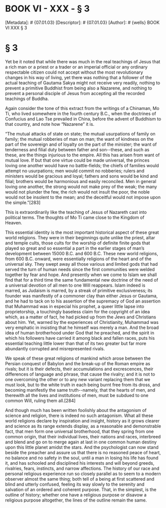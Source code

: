 # BOOK VI - XXX - § 3
[Metadata]: # {07.01.03}
[Descriptor]: # {07.01.03}
[Author]: # {wells}
BOOK VI
XXX
§ 3
# § 3
Yet be it noted that while there was much in the real teachings of Jesus that a
rich man or a priest or a trader or an imperial official or any ordinary
respectable citizen could not accept without the most revolutionary changes in
his way of living, yet there was nothing that a follower of the actual teaching
of Gautama Sakya might not receive very readily, nothing to prevent a primitive
Buddhist from being also a Nazarene, and nothing to prevent a personal disciple
of Jesus from accepting all the recorded teachings of Buddha.

Again consider the tone of this extract from the writings of a Chinaman, Mo Ti,
who lived somewhere in the fourth century B.C., when the doctrines of Confucius
and Lao Tse prevailed in China, before the advent of Buddhism to that country,
and note how “Nazarene” it is.

“The mutual attacks of state on state; the mutual usurpations of family on
family; the mutual robberies of man on man; the want of kindness on the part of
the sovereign and of loyalty on the part of the minister; the want of
tenderness and filial duty between father and son--these, and such as these,
are the things injurious to the empire. All this has arisen from want of mutual
love. If but that one virtue could be made universal, the princes loving one
another would have no battle-fields; the chiefs of families would attempt no
usurpations; men would commit no robberies; rulers and ministers would be
gracious and loyal; fathers and sons would be kind and filial; brothers would
be harmonious and easily reconciled. Men in general loving one another, the
strong would not make prey of the weak; the many would not plunder the few, the
rich would not insult the poor, the noble would not be insolent to the mean;
and the deceitful would not impose upon the simple.”[283]

This is extraordinarily like the teaching of Jesus of Nazareth cast into
political terms. The thoughts of Mo Ti came close to the Kingdom of Heaven.

This essential identity is the most important historical aspect of these great
world religions. They were in their beginnings quite unlike the priest, altar
and temple cults, those cults for the worship of definite finite gods that
played so great and so essential a part in the earlier stages of man’s
development between 15000 B.C. and 600 B.C. These new world religions, from 600
B.C. onward, were essentially religions of the heart and of the universal sky.
They swept away all those various and limited gods that had served the turn of
human needs since the first communities were welded together by fear and hope.
And presently when we come to Islam we shall find that for a third time the
same fundamental new doctrine of the need of a universal devotion of all men to
one Will reappears. Islam indeed is marred, as Judaism is marred, by a streak
of primitive exclusiveness; its founder was manifestly of a commoner clay than
either Jesus or Gautama, and he had to tack on to his assertion of the
supremacy of God an assertion that Muhammad was in especial his prophet, a
queer little lapse into proprietorship, a touchingly baseless claim for the
copyright of an idea which, as a matter of fact, he had picked up from the Jews
and Christians about him. Yet, warned by the experiences of Christianity,
Muhammad was very emphatic in insisting that he himself was merely a man. And
the broad idea of human brotherhood under God that he preached, and the spirit
in which his followers have carried it among black and fallen races, puts his
essential teaching little lower than that of its two greater but far more
abundantly corrupted and misrepresented rivals.

We speak of these great religions of mankind which arose between the Persian
conquest of Babylon and the break-up of the Roman empire as rivals; but it is
their defects, their accumulations and excrescences, their differences of
language and phrase, that cause the rivalry; and it is not to one overcoming
the other or to any new variant replacing them that we must look, but to the
white truth in each being burnt free from its dross, and becoming manifestly
the same truth--namely, that the hearts of men, and therewith all the lives and
institutions of men, must be subdued to one common Will, ruling them all.[284]



And though much has been written foolishly about the antagonism of science and
religion, there is indeed no such antagonism. What all these world religions
declare by inspiration and insight, history as it grows clearer and science as
its range extends display, as a reasonable and demonstrable fact, that men form
one universal brotherhood, that they spring from one common origin, that their
individual lives, their nations and races, interbreed and blend and go on to
merge again at last in one common human destiny upon this little planet amidst
the stars. And the psychologist can now stand beside the preacher and assure us
that there is no reasoned peace of heart, no balance and no safety in the soul,
until a man in losing his life has found it, and has schooled and disciplined
his interests and will beyond greeds, rivalries, fears, instincts, and narrow
affections. The history of our race and personal religious experience run so
closely parallel as to seem to a modern observer almost the same thing; both
tell of a being at first scattered and blind and utterly confused, feeling its
way slowly to the serenity and salvation of an ordered and coherent purpose.
That, in the simplest, is the outline of history; whether one have a religious
purpose or disavow a religious purpose altogether, the lines of the outline
remain the same.

